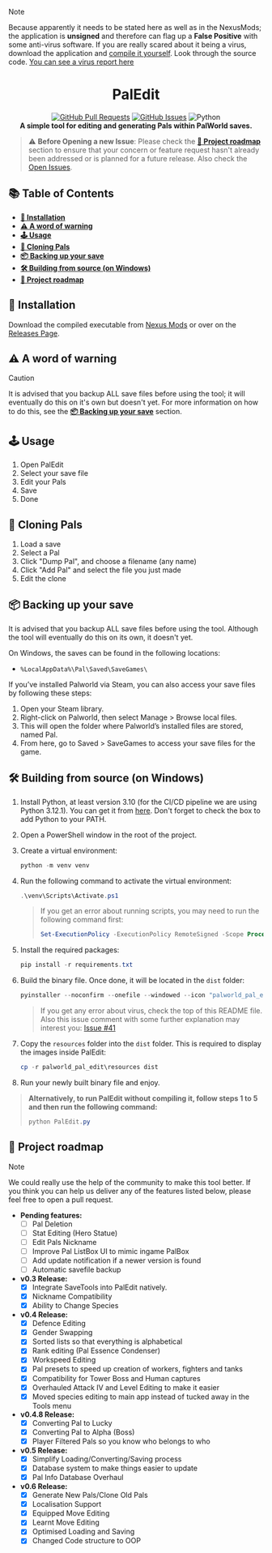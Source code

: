 > [!NOTE]
> Because apparently it needs to be stated here as well as in the NexusMods; the application is __unsigned__ and therefore can flag up a __False Positive__ with some anti-virus software. If you are really scared about it being a virus, download the application and [compile it yourself](#️-building-from-source-on-windows). Look through the source code. [You can see a virus report here](https://www.virustotal.com/gui/file/d20dcab42b8ba55442c27c16235c27fb80d16f7494ee32a790767a2eb38ceefb)

<h1 align="center">PalEdit</h1>

<div align="center">

[![GitHub Pull Requests](https://img.shields.io/github/issues-pr/EternalWraith/PalEdit.svg)](https://github.com/EternalWraith/PalEdit/pulls)
[![GitHub Issues](https://img.shields.io/github/issues/EternalWraith/PalEdit.svg)](https://github.com/EternalWraith/PalEdit/issues)
![Python](https://img.shields.io/badge/python-FFD43B.svg?&logo=python&logoColor=ffde57&color=4584b6)
<br>
**A simple tool for editing and generating Pals within PalWorld saves.**

</div>

> ⚠️ **Before Opening a new Issue**: Please check the [**🚧 Project roadmap**](#-project-roadmap) section to ensure that your concern or feature request hasn't already been addressed or is planned for a future release. Also check the [Open Issues](https://github.com/EternalWraith/PalEdit/issues).

## **📚 Table of Contents**

- [**🚀 Installation**](#-installation)
- [**⚠️ A word of warning**](#️-a-word-of-warning)
- [**🕹️ Usage**](#️-usage)
- [**💾 Cloning Pals**](#-cloning-pals)
- [**📦 Backing up your save**](#-backing-up-your-save)
- [**🛠️ Building from source (on Windows)**](#️-building-from-source-on-windows)
- [**🚧 Project roadmap**](#-project-roadmap)

## **🚀 Installation**

Download the compiled executable from [Nexus Mods](https://www.nexusmods.com/palworld/mods/104) or over on the [Releases Page](https://github.com/EternalWraith/PalEdit/releases).

## **⚠️ A word of warning**

> [!CAUTION]
> It is advised that you backup ALL save files before using the tool; it will eventually do this on it's own but doesn't yet.
> For more information on how to do this, see the [**📦 Backing up your save**](#-backing-up-your-save) section.

## **🕹️ Usage**

1. Open PalEdit
2. Select your save file
3. Edit your Pals
4. Save
5. Done

## **💾 Cloning Pals**

1. Load a save
2. Select a Pal
3. Click "Dump Pal", and choose a filename (any name)
4. Click "Add Pal" and select the file you just made
5. Edit the clone

## **📦 Backing up your save**

It is advised that you backup ALL save files before using the tool. Although the tool will eventually do this on its own, it doesn't yet.

On Windows, the saves can be found in the following locations:

- `%LocalAppData%\Pal\Saved\SaveGames\`

If you’ve installed Palworld via Steam, you can also access your save files by following these steps:

1. Open your Steam library.
2. Right-click on Palworld, then select Manage > Browse local files.
3. This will open the folder where Palworld’s installed files are stored, named Pal.
4. From here, go to Saved > SaveGames to access your save files for the game.

## **🛠️ Building from source (on Windows)**

1. Install Python, at least version 3.10 (for the CI/CD pipeline we are using Python 3.12.1). You can get it from [here](https://www.python.org/downloads/windows/). Don't forget to check the box to add Python to your PATH.
2. Open a PowerShell window in the root of the project.
3. Create a virtual environment:

    ```powershell
    python -m venv venv
    ```

4. Run the following command to activate the virtual environment:

    ```powershell
    .\venv\Scripts\Activate.ps1
    ```

    > If you get an error about running scripts, you may need to run the following command first:
    >
    > ```powershell
    > Set-ExecutionPolicy -ExecutionPolicy RemoteSigned -Scope Process
    > ```

5. Install the required packages:

    ```powershell
    pip install -r requirements.txt
    ```

6. Build the binary file. Once done, it will be located in the `dist` folder:

    ```powershell
    pyinstaller --noconfirm --onefile --windowed --icon "palworld_pal_edit/resources/MossandaIcon.ico" --hidden-import=PIL "PalEdit.py"
    ```

    > If you get any error about virus, check the top of this README file. Also this issue comment with some further explanation may interest you: [Issue #41](https://github.com/EternalWraith/PalEdit/issues/41#issuecomment-1914567848)

7. Copy the `resources` folder into the `dist` folder. This is required to display the images inside PalEdit:

    ```powershell
    cp -r palworld_pal_edit\resources dist
    ```

8. Run your newly built binary file and enjoy.

> **Alternatively, to run PalEdit without compiling it, follow steps 1 to 5 and then run the following command:**
>
>    ```powershell
>    python PalEdit.py
>    ```

## **🚧 Project roadmap**

> [!NOTE]
> We could really use the help of the community to make this tool better.
> If you think you can help us deliver any of the features listed below, please feel free to open a pull request.

- **Pending features:**
  - [ ] Pal Deletion
  - [ ] Stat Editing (Hero Statue)
  - [ ] Edit Pals Nickname
  - [ ] Improve Pal ListBox UI to mimic ingame PalBox
  - [ ] Add update notification if a newer version is found
  - [ ] Automatic savefile backup

- **v0.3 Release:**
  - [x] Integrate SaveTools into PalEdit natively.
  - [x] Nickname Compatibility
  - [x] Ability to Change Species

- **v0.4 Release:**
  - [x] Defence Editing
  - [x] Gender Swapping
  - [x] Sorted lists so that everything is alphabetical
  - [x] Rank editing (Pal Essence Condenser)
  - [x] Workspeed Editing
  - [x] Pal presets to speed up creation of workers, fighters and tanks
  - [x] Compatibility for Tower Boss and Human captures
  - [x] Overhauled Attack IV and Level Editing to make it easier
  - [x] Moved species editing to main app instead of tucked away in the Tools menu

- **v0.4.8 Release:**
  - [x] Converting Pal to Lucky
  - [x] Converting Pal to Alpha (Boss)
  - [x] Player Filtered Pals so you know who belongs to who

- **v0.5 Release:**
  - [x] Simplify Loading/Converting/Saving process
  - [x] Database system to make things easier to update
  - [x] Pal Info Database Overhaul
 
- **v0.6 Release:**
  - [x] Generate New Pals/Clone Old Pals
  - [x] Localisation Support
  - [x] Equipped Move Editing
  - [x] Learnt Move Editing
  - [X] Optimised Loading and Saving
  - [X] Changed Code structure to OOP
